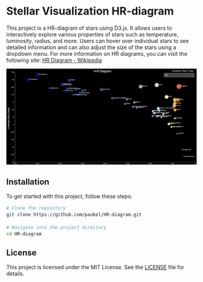 # Stellar Visualization HR-diagram

This project is a HR-diagram of stars using D3.js. It allows users to interactively explore various properties of stars such as temperature, luminosity, radius, and more. Users can hover over individual stars to see detailed information and can also adjust the size of the stars using a dropdown menu.
For more information on HR diagrams, you can visit the following site:
[HR Diagram - Wikipedia](https://en.wikipedia.org/wiki/Hertzsprung%E2%80%93Russell_diagram)

![HR Diagram](hr.png)

## Installation

To get started with this project, follow these steps:

```bash
# Clone the repository
git clone https://github.com/paubel/HR-diagram.git

# Navigate into the project directory
cd HR-diagram
```

## License

This project is licensed under the MIT License. See the [LICENSE](LICENSE) file for details.
